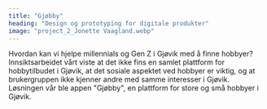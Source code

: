 ```yaml
---
title: "Gjøbby"
heading: "Design og prototyping for digitale produkter"
image: "project_2_Jonette Vaagland.webp"
---
```


Hvordan kan vi hjelpe millennials og Gen Z i Gjøvik med å finne hobbyer? Innsiktsarbeidet vårt viste at det ikke fins en samlet plattform for hobbytilbudet i Gjøvik, at det sosiale aspektet ved hobbyer er viktig, og at brukergruppen ikke kjenner andre med samme interesser i Gjøvik.
Løsningen vår ble appen "Gjøbby", en plattform for store og små hobbyer i Gjøvik.
